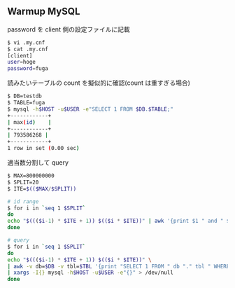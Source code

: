 ## Warmup MySQL

password を client 側の設定ファイルに記載
```bash
$ vi .my.cnf
$ cat .my.cnf
[client]
user=hoge
password=fuga
```

読みたいテーブルの count を擬似的に確認(count は重すぎる場合)
```bash
$ DB=testdb
$ TABLE=fuga
$ mysql -h$HOST -u$USER -e"SELECT 1 FROM $DB.$TABLE;"
+------------+
| max(id)    |
+------------+
| 793586268 |
+------------+
1 row in set (0.00 sec)
```

適当数分割して query
```bash
$ MAX=800000000
$ SPLIT=20
$ ITE=$(($MAX/$SPLIT))

# id range
$ for i in `seq 1 $SPLIT`
do
echo "$((($i-1) * $ITE + 1)) $(($i * $ITE))" | awk '{print $1 " and " $2}'
done

# query
$ for i in `seq 1 $SPLIT`
do
echo "$((($i-1) * $ITE + 1)) $(($i * $ITE))" \
| awk -v db=$DB -v tbl=$TBL '{print "SELECT 1 FROM " db "." tbl " WHERE id BETWEEN " $1 " AND " $2 ";"}' \
| xargs -I{} mysql -h$HOST -u$USER -e"{}" > /dev/null
done
```

